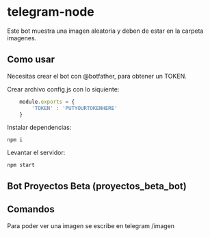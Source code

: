 # telegram-node

Este bot muestra una imagen aleatoria y deben de estar en la carpeta imagenes.

## Como usar
Necesitas crear el bot con @botfather, para obtener un TOKEN.

Crear archivo config.js con lo siquiente:

```js
    module.exports = {
        'TOKEN' : 'PUTYOURTOKENHERE'
    }
```

Instalar dependencias:

    npm i

Levantar el servidor:

    npm start

## Bot Proyectos Beta (proyectos_beta_bot)


## Comandos
Para poder ver una imagen se escribe en telegram /imagen
